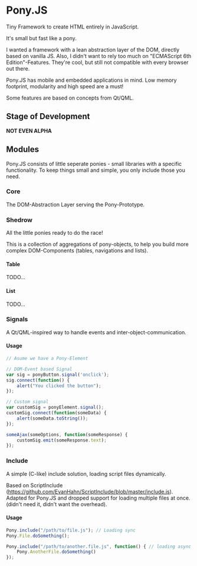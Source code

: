 # Pony.JS

Tiny Framework to create HTML entirely in JavaScript.

It's small but fast like a pony.

I wanted a framework with a lean abstraction layer of the DOM, directly based on vanilla JS.
Also, I didn't want to rely too much on "ECMAScript 6th Edition"-Features. They're cool, but still not compatible with every browser out there.

Pony.JS has mobile and embedded applications in mind.
Low memory footprint, modularity and high speed are a must!

Some features are based on concepts from Qt/QML.

## Stage of Development

**NOT EVEN ALPHA**

## Modules

Pony.JS consists of little seperate ponies - small libraries with a specific functionality.
To keep things small and simple, you only include those you need.

### Core

The DOM-Abstraction Layer serving the Pony-Prototype.

### Shedrow

All the little ponies ready to do the race!

This is a collection of aggregations of pony-objects, to help you build more complex DOM-Components (tables, navigations and lists).

#### Table

TODO...

#### List

TODO...

### Signals

A Qt/QML-inspired way to handle events and inter-object-communication.

#### Usage

```javascript
// Asume we have a Pony-Element

// DOM-Event based Signal
var sig = ponyButton.signal('onclick');
sig.connect(function() {
	alert("You clicked the button");
});

// Custom signal
var customSig = ponyElement.signal();
customSig.connect(function(someData) {
	alert(someData.toString());
});

someAjax(someOptions, function(someResponse) {
	customSig.emit(someResponse.text);
});

```

### Include

A simple (C-like) include solution, loading script files dynamically.

Based on ScriptInclude (https://github.com/EvanHahn/ScriptInclude/blob/master/include.js).
Adapted for Pony.JS and dropped support for loading multiple files at once. (didn't need it, didn't want the overhead).

#### Usage

```javascript
Pony.include("/path/to/file.js"); // Loading sync
Pony.File.doSomething();

Pony.include("/path/to/another.file.js", function() { // loading async
	Pony.AnotherFile.doSomething()
});
```
